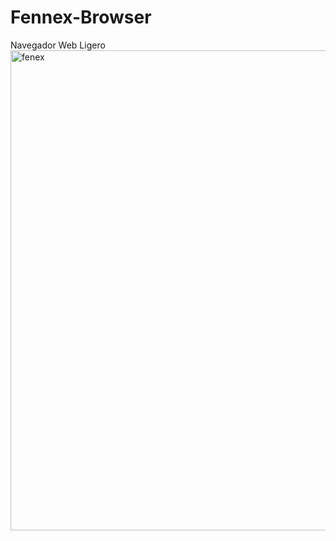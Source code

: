 # Fennex-Browser
Navegador Web Ligero
<img width="1366" height="768" alt="fenex" src="https://github.com/user-attachments/assets/2c4d5d5c-3250-4f1d-becd-7ae2ddea66d5" />
